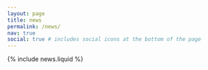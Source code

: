 ```yaml
---
layout: page
title: news
permalink: /news/
nav: true
social: true # includes social icons at the bottom of the page
---
```


{% include news.liquid %}
